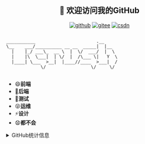 <h2 align="center">👋 欢迎访问我的GitHub</h2>
<p align="center">
  <a href="https://github.com/Tcrushes"><img src="https://img.shields.io/badge/GitHub-24292e" alt="github"></a>
  <a href="https://gitee.com/Tcrush6"><img src="https://img.shields.io/badge/Gitee-fe7300" alt="gitee"></a>
  <a href="https://blog.csdn.net/chaifang0620"><img src="https://img.shields.io/badge/CSDN-cf000e" alt="csdn"></a>
</p>

```

___________                       .__     
\__    ___/__________ __ __  _____|  |__  
  |    |_/ ___\_  __ \  |  \/  ___/  |  \ 
  |    |\  \___|  | \/  |  /\___ \|   Y  \
  |____| \___  >__|  |____//____  >___|  /
             \/                 \/     \/ 
                          
```


- 😄**前端**
- 🌱**后端**
- 💬**测试**
- 😝**运维**
- ⚡**设计**
- 😧**都不会**


<details>
<summary>GitHub统计信息</summary>
<br/>

> 动态太少，😭😭😭
>

<a href="https://github.com/Tcrushes">
  <img align="center" src="https://github-readme-stats.vercel.app/api?username=Tcrushes&show_icons=true&theme=radical" /></a>

![Top Langs](https://github-readme-stats.vercel.app/api/top-langs/?username=Tcrushes&exclude_repo=single-cycle-CPU,Tcrushes.github.io)                        





<!--
**Tcrushes/Tcrushes** is a ✨ _special_ ✨ repository because its `README.md` (this file) appears on your GitHub profile.

Here are some ideas to get you started:

- 🔭 I’m currently working on ...
- 🌱 I’m currently learning ...
- 👯 I’m looking to collaborate on ...
- 🤔 I’m looking for help with ...
- 💬 Ask me about ...
- 📫 How to reach me: ...
- 😄 Pronouns: ...
- ⚡ Fun fact: ...
-->

